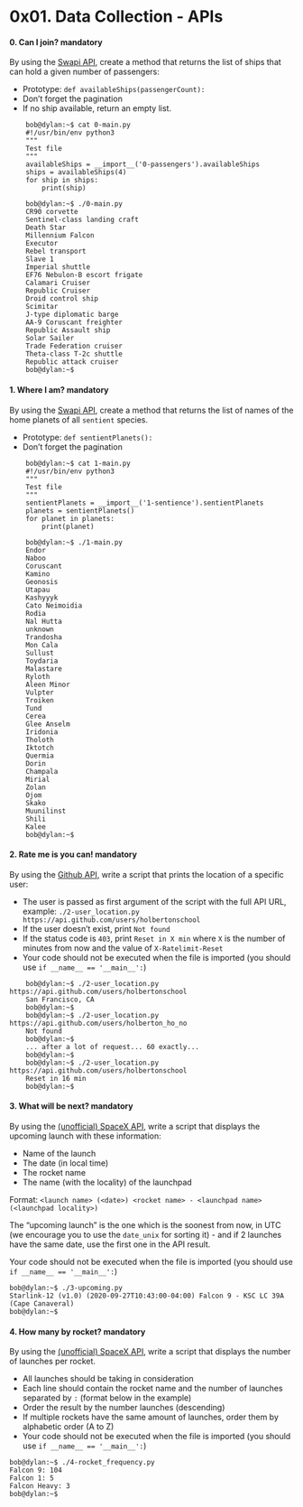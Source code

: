 # 0x01. Data Collection - APIs

#### 0\. Can I join? mandatory

By using the [Swapi API](/rltoken/PF40BRV6bWlSySBcGywYHA "Swapi API"), create a method that returns the list of ships that can hold a given number of passengers:

*   Prototype: `def availableShips(passengerCount):`
*   Don’t forget the pagination
*   If no ship available, return an empty list.
```
    bob@dylan:~$ cat 0-main.py
    #!/usr/bin/env python3
    """
    Test file
    """
    availableShips = __import__('0-passengers').availableShips
    ships = availableShips(4)
    for ship in ships:
        print(ship)
    
    bob@dylan:~$ ./0-main.py
    CR90 corvette
    Sentinel-class landing craft
    Death Star
    Millennium Falcon
    Executor
    Rebel transport
    Slave 1
    Imperial shuttle
    EF76 Nebulon-B escort frigate
    Calamari Cruiser
    Republic Cruiser
    Droid control ship
    Scimitar
    J-type diplomatic barge
    AA-9 Coruscant freighter
    Republic Assault ship
    Solar Sailer
    Trade Federation cruiser
    Theta-class T-2c shuttle
    Republic attack cruiser
    bob@dylan:~$
```    
#### 1\. Where I am? mandatory

By using the [Swapi API](/rltoken/PF40BRV6bWlSySBcGywYHA "Swapi API"), create a method that returns the list of names of the home planets of all `sentient` species.

*   Prototype: `def sentientPlanets():`
*   Don’t forget the pagination
```
    bob@dylan:~$ cat 1-main.py
    #!/usr/bin/env python3
    """
    Test file
    """
    sentientPlanets = __import__('1-sentience').sentientPlanets
    planets = sentientPlanets()
    for planet in planets:
        print(planet)
    
    bob@dylan:~$ ./1-main.py
    Endor
    Naboo
    Coruscant
    Kamino
    Geonosis
    Utapau
    Kashyyyk
    Cato Neimoidia
    Rodia
    Nal Hutta
    unknown
    Trandosha
    Mon Cala
    Sullust
    Toydaria
    Malastare
    Ryloth
    Aleen Minor
    Vulpter
    Troiken
    Tund
    Cerea
    Glee Anselm
    Iridonia
    Tholoth
    Iktotch
    Quermia
    Dorin
    Champala
    Mirial
    Zolan
    Ojom
    Skako
    Muunilinst
    Shili
    Kalee
    bob@dylan:~$
```    

#### 2\. Rate me is you can! mandatory

By using the [Github API](/rltoken/VhN0vSwRSITIeGz26m9n3A "Github API"), write a script that prints the location of a specific user:

*   The user is passed as first argument of the script with the full API URL, example: `./2-user_location.py https://api.github.com/users/holbertonschool`
*   If the user doesn’t exist, print `Not found`
*   If the status code is `403`, print `Reset in X min` where `X` is the number of minutes from now and the value of `X-Ratelimit-Reset`
*   Your code should not be executed when the file is imported (you should use `if __name__ == '__main__':`)
```
    bob@dylan:~$ ./2-user_location.py https://api.github.com/users/holbertonschool
    San Francisco, CA
    bob@dylan:~$
    bob@dylan:~$ ./2-user_location.py https://api.github.com/users/holberton_ho_no
    Not found
    bob@dylan:~$
    ... after a lot of request... 60 exactly...
    bob@dylan:~$
    bob@dylan:~$ ./2-user_location.py https://api.github.com/users/holbertonschool
    Reset in 16 min
    bob@dylan:~$ 
```    
#### 3\. What will be next? mandatory

By using the [(unofficial) SpaceX API](/rltoken/Zuk0PBrNROo0CCM25pWnNA "(unofficial) SpaceX API"), write a script that displays the upcoming launch with these information:

*   Name of the launch
*   The date (in local time)
*   The rocket name
*   The name (with the locality) of the launchpad

Format: `<launch name> (<date>) <rocket name> - <launchpad name> (<launchpad locality>)`

The “upcoming launch” is the one which is the soonest from now, in UTC (we encourage you to use the `date_unix` for sorting it) - and if 2 launches have the same date, use the first one in the API result.

Your code should not be executed when the file is imported (you should use `if __name__ == '__main__':`)

    bob@dylan:~$ ./3-upcoming.py 
    Starlink-12 (v1.0) (2020-09-27T10:43:00-04:00) Falcon 9 - KSC LC 39A (Cape Canaveral)
    bob@dylan:~$ 
    

#### 4\. How many by rocket? mandatory

By using the [(unofficial) SpaceX API](/rltoken/Zuk0PBrNROo0CCM25pWnNA "(unofficial) SpaceX API"), write a script that displays the number of launches per rocket.

*   All launches should be taking in consideration
*   Each line should contain the rocket name and the number of launches separated by `:` (format below in the example)
*   Order the result by the number launches (descending)
*   If multiple rockets have the same amount of launches, order them by alphabetic order (A to Z)
*   Your code should not be executed when the file is imported (you should use `if __name__ == '__main__':`)

```
bob@dylan:~$ ./4-rocket_frequency.py
Falcon 9: 104
Falcon 1: 5
Falcon Heavy: 3
bob@dylan:~$
``` 